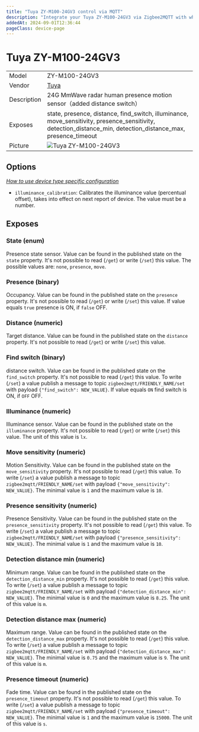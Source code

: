 ```yaml
---
title: "Tuya ZY-M100-24GV3 control via MQTT"
description: "Integrate your Tuya ZY-M100-24GV3 via Zigbee2MQTT with whatever smart home infrastructure you are using without the vendor's bridge or gateway."
addedAt: 2024-09-01T12:36:44
pageClass: device-page
---
```


<!-- !!!! -->
<!-- ATTENTION: This file is auto-generated through docgen! -->
<!-- You can only edit the "Notes"-Section between the two comment lines "Notes BEGIN" and "Notes END". -->
<!-- Do not use h1 or h2 heading within "## Notes"-Section. -->
<!-- !!!! -->

# Tuya ZY-M100-24GV3

|     |     |
|-----|-----|
| Model | ZY-M100-24GV3  |
| Vendor  | [Tuya](/supported-devices/#v=Tuya)  |
| Description | 24G MmWave radar human presence motion sensor（added distance switch） |
| Exposes | state, presence, distance, find_switch, illuminance, move_sensitivity, presence_sensitivity, detection_distance_min, detection_distance_max, presence_timeout |
| Picture | ![Tuya ZY-M100-24GV3](https://www.zigbee2mqtt.io/images/devices/ZY-M100-24GV3.png) |


<!-- Notes BEGIN: You can edit here. Add "## Notes" headline if not already present. -->


<!-- Notes END: Do not edit below this line -->



## Options
*[How to use device type specific configuration](../guide/configuration/devices-groups.md#specific-device-options)*

* `illuminance_calibration`: Calibrates the illuminance value (percentual offset), takes into effect on next report of device. The value must be a number.


## Exposes

### State (enum)
Presence state sensor.
Value can be found in the published state on the `state` property.
It's not possible to read (`/get`) or write (`/set`) this value.
The possible values are: `none`, `presence`, `move`.

### Presence (binary)
Occupancy.
Value can be found in the published state on the `presence` property.
It's not possible to read (`/get`) or write (`/set`) this value.
If value equals `true` presence is ON, if `false` OFF.

### Distance (numeric)
Target distance.
Value can be found in the published state on the `distance` property.
It's not possible to read (`/get`) or write (`/set`) this value.

### Find switch (binary)
distance switch.
Value can be found in the published state on the `find_switch` property.
It's not possible to read (`/get`) this value.
To write (`/set`) a value publish a message to topic `zigbee2mqtt/FRIENDLY_NAME/set` with payload `{"find_switch": NEW_VALUE}`.
If value equals `ON` find switch is ON, if `OFF` OFF.

### Illuminance (numeric)
Illuminance sensor.
Value can be found in the published state on the `illuminance` property.
It's not possible to read (`/get`) or write (`/set`) this value.
The unit of this value is `lx`.

### Move sensitivity (numeric)
Motion Sensitivity.
Value can be found in the published state on the `move_sensitivity` property.
It's not possible to read (`/get`) this value.
To write (`/set`) a value publish a message to topic `zigbee2mqtt/FRIENDLY_NAME/set` with payload `{"move_sensitivity": NEW_VALUE}`.
The minimal value is `1` and the maximum value is `10`.

### Presence sensitivity (numeric)
Presence Sensitivity.
Value can be found in the published state on the `presence_sensitivity` property.
It's not possible to read (`/get`) this value.
To write (`/set`) a value publish a message to topic `zigbee2mqtt/FRIENDLY_NAME/set` with payload `{"presence_sensitivity": NEW_VALUE}`.
The minimal value is `1` and the maximum value is `10`.

### Detection distance min (numeric)
Minimum range.
Value can be found in the published state on the `detection_distance_min` property.
It's not possible to read (`/get`) this value.
To write (`/set`) a value publish a message to topic `zigbee2mqtt/FRIENDLY_NAME/set` with payload `{"detection_distance_min": NEW_VALUE}`.
The minimal value is `0` and the maximum value is `8.25`.
The unit of this value is `m`.

### Detection distance max (numeric)
Maximum range.
Value can be found in the published state on the `detection_distance_max` property.
It's not possible to read (`/get`) this value.
To write (`/set`) a value publish a message to topic `zigbee2mqtt/FRIENDLY_NAME/set` with payload `{"detection_distance_max": NEW_VALUE}`.
The minimal value is `0.75` and the maximum value is `9`.
The unit of this value is `m`.

### Presence timeout (numeric)
Fade time.
Value can be found in the published state on the `presence_timeout` property.
It's not possible to read (`/get`) this value.
To write (`/set`) a value publish a message to topic `zigbee2mqtt/FRIENDLY_NAME/set` with payload `{"presence_timeout": NEW_VALUE}`.
The minimal value is `1` and the maximum value is `15000`.
The unit of this value is `s`.

